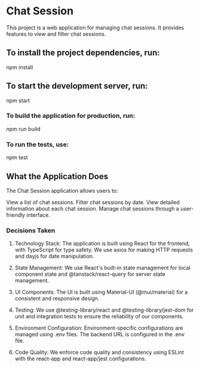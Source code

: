 # Chat Session

This project is a web application for managing chat sessions. It provides features to view and filter chat sessions.

## To install the project dependencies, run:
npm install

## To start the development server, run:
npm start

### To build the application for production, run:
npm run build

### To run the tests, use:
npm test


## What the Application Does
The Chat Session application allows users to:

View a list of chat sessions.
Filter chat sessions by date.
View detailed information about each chat session.
Manage chat sessions through a user-friendly interface.


### Decisions Taken
1. Technology Stack: The application is built using React for the frontend, with TypeScript for type safety. We use axios for making HTTP requests and dayjs for date manipulation.

2. State Management: We use React's built-in state management for local component state and @tanstack/react-query for server state management.

3. UI Components: The UI is built using Material-UI (@mui/material) for a consistent and responsive design.

4. Testing: We use @testing-library/react and @testing-library/jest-dom for unit and integration tests to ensure the reliability of our components.

5. Environment Configuration: Environment-specific configurations are managed using .env files. The backend URL is configured in the .env file.

6. Code Quality: We enforce code quality and consistency using ESLint with the react-app and react-app/jest configurations.



